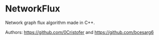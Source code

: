 # NetworkFlux
Network graph flux algorithm made in C++.

Authors: https://github.com/0Cristofer and https://github.com/bcesarg6
